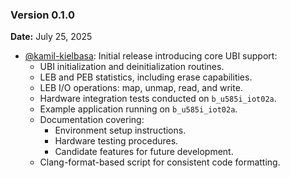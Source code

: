 ### Version 0.1.0

**Date:** July 25, 2025

- [@kamil-kielbasa](https://github.com/kamil-kielbasa): Initial release introducing core UBI support:
  - UBI initialization and deinitialization routines.
  - LEB and PEB statistics, including erase capabilities.
  - LEB I/O operations: map, unmap, read, and write.
  - Hardware integration tests conducted on `b_u585i_iot02a`.
  - Example application running on `b_u585i_iot02a`.
  - Documentation covering:
    - Environment setup instructions.
    - Hardware testing procedures.
    - Candidate features for future development.
  - Clang-format-based script for consistent code formatting.
